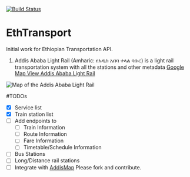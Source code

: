 [![Build Status](https://travis-ci.com/etmdb/EthTransport.svg?token=qSRDtBo4pyPsXgVaW65T&branch=master)](https://travis-ci.com/etmdb/EthTransport.svg?branch=master)

# EthTransport

Initial work for Ethiopian Transportation API. 
1. Addis Ababa Light Rail (Amharic: የአዲስ አበባ ቀላል ባቡር) is a light rail transportation system with all the stations and other metadata 
[Google Map View Addis Ababa Light Rail](https://www.google.com/maps/d/viewer?mid=106kgcp8BitU0klqnWtBnndr-jC_7hakN&ll=8.992561924842404%2C38.79902244999994&z=13)

![Map of the Addis Ababa Light Rail](https://github.com/etmdb/EthTransport/blob/master/gallery/Map_of_the_Addis_Ababa_Light_Rail.png)

#TODOs

- [x] Service list
- [x] Train station list
- [ ] Add endpoints to
   - [ ] Train Information
   - [ ] Route Information
   - [ ] Fare Information
   - [ ] Timetable/Schedule Information
- [ ] Bus Stations
- [ ] Long/Distance rail stations
- [ ] Integrate with [AddisMap](http://www.addismap.com/)
Please fork and contribute. 
